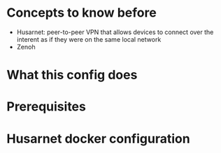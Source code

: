 # Concepts to know before 
- Husarnet: peer-to-peer VPN that allows devices to connect over the interent as if they were on the same local network
- Zenoh

# What this config does

# Prerequisites



# Husarnet docker configuration





